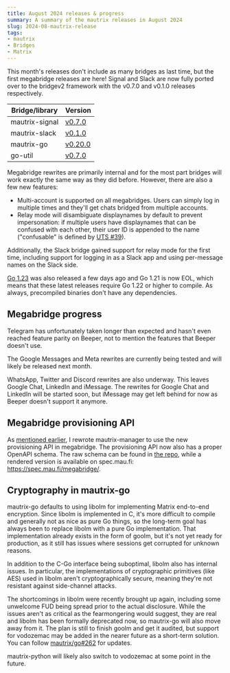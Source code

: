 ```yaml
---
title: August 2024 releases & progress
summary: A summary of the mautrix releases in August 2024
slug: 2024-08-mautrix-release
tags:
- mautrix
- Bridges
- Matrix
---
```

This month's releases don't include as many bridges as last time, but the first
megabridge releases are here! Signal and Slack are now fully ported over to the
bridgev2 framework with the v0.7.0 and v0.1.0 releases respectively.

| Bridge/library | Version                                                          |
|----------------|------------------------------------------------------------------|
| mautrix-signal | [v0.7.0](https://github.com/mautrix/signal/releases/tag/v0.7.0)  |
| mautrix-slack  | [v0.1.0](https://github.com/mautrix/slack/releases/tag/v0.1.0)   |
| mautrix-go     | [v0.20.0](https://github.com/mautrix/go/releases/tag/v0.20.0)    |
| go-util        | [v0.7.0](https://github.com/mautrix/go-util/releases/tag/v0.7.0) |


Megabridge rewrites are primarily internal and for the most part bridges will
work exactly the same way as they did before. However, there are also a few new
features:

* Multi-account is supported on all megabridges. Users can simply log in
  multiple times and they'll get chats bridged from multiple accounts.
* Relay mode will disambiguate displaynames by default to prevent impersonation:
  if multiple users have displaynames that can be confused with each other,
  their user ID is appended to the name ("confusable" is defined by [UTS #39]).

[UTS #39]: https://www.unicode.org/reports/tr39/#Confusable_Detection

Additionally, the Slack bridge gained support for relay mode for the first time,
including support for logging in as a Slack app and using per-message names on
the Slack side.

[Go 1.23](https://go.dev/doc/go1.23) was also released a few days ago and
Go 1.21 is now EOL, which means that these latest releases require Go 1.22 or
higher to compile. As always, precompiled binaries don't have any dependencies.

## Megabridge progress
Telegram has unfortunately taken longer than expected and hasn't even reached
feature parity on Beeper, not to mention the features that Beeper doesn't use.

The Google Messages and Meta rewrites are currently being tested and will
likely be released next month.

WhatsApp, Twitter and Discord rewrites are also underway. This leaves Google
Chat, LinkedIn and iMessage. The rewrites for Google Chat and LinkedIn will be
started soon, but iMessage may get left behind for now as Beeper doesn't
support it anymore.

## Megabridge provisioning API
As [mentioned earlier](/blog/introducing-mautrix-manager/), I rewrote
mautrix-manager to use the new provisioning API in megabridge. The provisioning
API now also has a proper OpenAPI schema. The raw schema can be found in
[the repo](https://github.com/mautrix/go/blob/main/bridgev2/matrix/provisioning.yaml),
while a rendered version is available on spec.mau.fi: <https://spec.mau.fi/megabridge/>.

## Cryptography in mautrix-go
mautrix-go defaults to using libolm for implementing Matrix end-to-end
encryption. Since libolm is implemented in C, it's more difficult to compile
and generally not as nice as pure Go things, so the long-term goal has always
been to replace libolm with a pure Go implementation. That implementation
already exists in the form of goolm, but it's not yet ready for production,
as it still has issues where sessions get corrupted for unknown reasons.

In addition to the C-Go interface being suboptimal, libolm also has internal
issues. In particular, the implementations of cryptographic primitives (like
AES) used in libolm aren't cryptographically secure, meaning they're not
resistant against side-channel attacks.

The shortcomings in libolm were recently brought up again, including some
unwelcome FUD being spread prior to the actual disclosure. While the issues
aren't as critical as the fearmongering would suggest, they are real and libolm
has been formally deprecated now, so mautrix-go will also move away from it.
The plan is still to finish goolm and get it audited, but support for vodozemac
may be added in the nearer future as a short-term solution. You can follow
[mautrix/go#262](https://github.com/mautrix/go/issues/262) for updates.

mautrix-python will likely also switch to vodozemac at some point in the
future.
